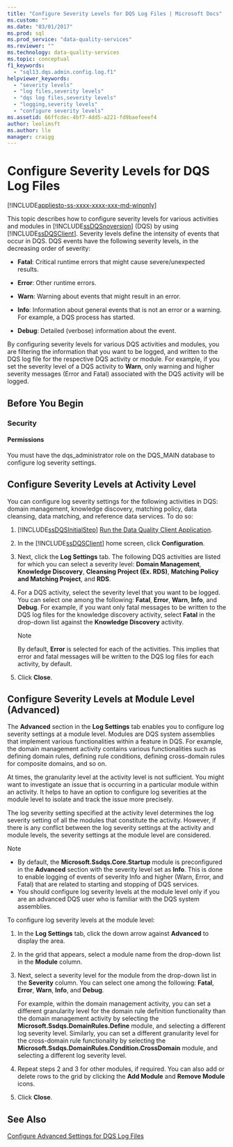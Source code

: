 ```yaml
---
title: "Configure Severity Levels for DQS Log Files | Microsoft Docs"
ms.custom: ""
ms.date: "03/01/2017"
ms.prod: sql
ms.prod_service: "data-quality-services"
ms.reviewer: ""
ms.technology: data-quality-services
ms.topic: conceptual
f1_keywords: 
  - "sql13.dqs.admin.config.log.f1"
helpviewer_keywords: 
  - "severity levels"
  - "log files,severity levels"
  - "dqs log files,severity levels"
  - "logging,severity levels"
  - "configure severity levels"
ms.assetid: 66ffcdec-4bf7-4dd5-a221-fd9baefeeef4
author: leolimsft
ms.author: lle
manager: craigg
---
```

# Configure Severity Levels for DQS Log Files

[!INCLUDE[appliesto-ss-xxxx-xxxx-xxx-md-winonly](../includes/appliesto-ss-xxxx-xxxx-xxx-md-winonly.md)]

  This topic describes how to configure severity levels for various activities and modules in [!INCLUDE[ssDQSnoversion](../includes/ssdqsnoversion-md.md)] (DQS) by using [!INCLUDE[ssDQSClient](../includes/ssdqsclient-md.md)]. Severity levels define the intensity of events that occur in DQS. DQS events have the following severity levels, in the decreasing order of severity:  
  
-   **Fatal**: Critical runtime errors that might cause severe/unexpected results.  
  
-   **Error**: Other runtime errors.  
  
-   **Warn**: Warning about events that might result in an error.  
  
-   **Info**: Information about general events that is not an error or a warning. For example, a DQS process has started.  
  
-   **Debug**: Detailed (verbose) information about the event.  
  
 By configuring severity levels for various DQS activities and modules, you are filtering the information that you want to be logged, and written to the DQS log file for the respective DQS activity or module. For example, if you set the severity level of a DQS activity to **Warn**, only warning and higher severity messages (Error and Fatal) associated with the DQS activity will be logged.  
  
##  <a name="BeforeYouBegin"></a> Before You Begin  
  
###  <a name="Security"></a> Security  
  
####  <a name="Permissions"></a> Permissions  
 You must have the dqs_administrator role on the DQS_MAIN database to configure log severity settings.  
  
##  <a name="ConfigureActivity"></a> Configure Severity Levels at Activity Level  
 You can configure log severity settings for the following activities in DQS: domain management, knowledge discovery, matching policy, data cleansing, data matching, and reference data services. To do so:  
  
1.  [!INCLUDE[ssDQSInitialStep](../includes/ssdqsinitialstep-md.md)] [Run the Data Quality Client Application](../data-quality-services/run-the-data-quality-client-application.md).  
  
2.  In the [!INCLUDE[ssDQSClient](../includes/ssdqsclient-md.md)] home screen, click **Configuration**.  
  
3.  Next, click the **Log Settings** tab. The following DQS activities are listed for which you can select a severity level: **Domain Management**, **Knowledge Discovery**, **Cleansing Project (Ex. RDS)**, **Matching Policy and Matching Project**, and **RDS**.  
  
4.  For a DQS activity, select the severity level that you want to be logged. You can select one among the following: **Fatal**, **Error**, **Warn**, **Info**, and **Debug**. For example, if you want only fatal messages to be written to the DQS log files for the knowledge discovery activity, select **Fatal** in the drop-down list against the **Knowledge Discovery** activity.  
  
    > [!NOTE]  
    >  By default, **Error** is selected for each of the activities. This implies that error and fatal messages will be written to the DQS log files for each activity, by default.  
  
5.  Click **Close**.  
  
##  <a name="ConfigureModule"></a> Configure Severity Levels at Module Level (Advanced)  
 The **Advanced** section in the **Log Settings** tab enables you to configure log severity settings at a module level. Modules are DQS system assemblies that implement various functionalities within a feature in DQS. For example, the domain management activity contains various functionalities such as defining domain rules, defining rule conditions, defining cross-domain rules for composite domains, and so on.  
  
 At times, the granularity level at the activity level is not sufficient. You might want to investigate an issue that is occurring in a particular module within an activity. It helps to have an option to configure log severities at the module level to isolate and track the issue more precisely.  
  
 The log severity setting specified at the activity level determines the log severity setting of all the modules that constitute the activity. However, if there is any conflict between the log severity settings at the activity and module levels, the severity settings at the module level are considered.  
  
> [!NOTE]
>  -   By default, the **Microsoft.Ssdqs.Core.Startup** module is preconfigured in the **Advanced** section with the severity level set as **Info**. This is done to enable logging of events of severity Info and higher (Warn, Error, and Fatal) that are related to starting and stopping of DQS services.  
> -   You should configure log severity levels at the module level only if you are an advanced DQS user who is familiar with the DQS system assemblies.  
  
 To configure log severity levels at the module level:  
  
1.  In the **Log Settings** tab, click the down arrow against **Advanced** to display the area.  
  
2.  In the grid that appears, select a module name from the drop-down list in the **Module** column.  
  
3.  Next, select a severity level for the module from the drop-down list in the **Severity** column. You can select one among the following: **Fatal**, **Error**, **Warn**, **Info**, and **Debug**.  
  
     For example, within the domain management activity, you can set a different granularity level for the domain rule definition functionality than the domain management activity by selecting the **Microsoft.Ssdqs.DomainRules.Define** module, and selecting a different log severity level. Similarly, you can set a different granularity level for the cross-domain rule functionality by selecting the **Microsoft.Ssdqs.DomainRules.Condition.CrossDomain** module, and selecting a different log severity level.  
  
4.  Repeat steps 2 and 3 for other modules, if required. You can also add or delete rows to the grid by clicking the **Add Module** and **Remove Module** icons.  
  
5.  Click **Close**.  
  
## See Also  
 [Configure Advanced Settings for DQS Log Files](../data-quality-services/configure-advanced-settings-for-dqs-log-files.md)  
  
  
